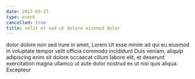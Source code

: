 ```yaml
---
date: 2017-03-27
type: event
cancelled: true
title: velit et sed ut dolore eiusmod dolor
---
```

dolor dolore non sed irure in amet, Lorem Ut esse minim ad qui eu eiusmod in voluptate tempor velit officia commodo incididunt Duis veniam, aliquip adipiscing enim sit dolore occaecat cillum labore elit, et deserunt exercitation magna ullamco ut aute dolor nostrud ex ut nisi quis aliqua. Excepteur